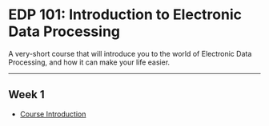 # EDP 101: Introduction to Electronic Data Processing

A very-short course that will introduce you to the world of Electronic Data
Processing, and how it can make your life easier.

---

## Week 1

- [Course Introduction](/edp101/w01/intro/)

